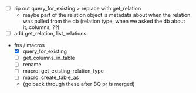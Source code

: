 - [ ] rip out query_for_existing > replace with get_relation
  - maybe part of the relation object is metadata about when the relation was pulled
    from the db (relation type, when we asked the db about it, columns, ??)
- [ ] add get_relation, list_relations
- fns / macros
  - [x] query_for_existing
  - [ ] get_columns_in_table
  - [ ] rename
  - [ ] macro: get_existing_relation_type
  - [ ] macro: create_table_as
  - (go back through these after BQ pr is merged)
